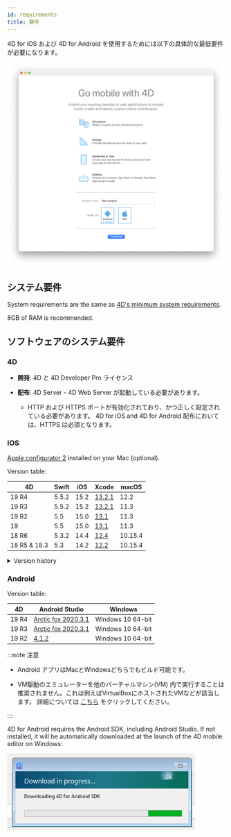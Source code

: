 ```yaml
---
id: requirements
title: 要件
---
```


4D for iOS および 4D for Android を使用するためには以下の具体的な最低要件が必要になります。

![Welcome page](img/welcome-page.png)


## システム要件

System requirements are the same as [4D's minimum system requirements](https://us.4d.com/product-download/Feature-Release).

8GB of RAM is recommended.


## ソフトウェアのシステム要件

### 4D

- **開発**: 4D と 4D Developer Pro ライセンス

- **配布**: 4D Server - 4D Web Server が起動している必要があります。
    - HTTP および HTTPS ポートが有効化されており、かつ正しく設定されている必要があります。 4D for iOS and 4D for Android 配布においては、HTTPS は必須となります。


### iOS

[Apple configurator 2](https://itunes.apple.com/us/app/apple-configurator-2/id1037126344) installed on your Mac (optional).

Version table:

| 4D           | Swift | iOS  | Xcode                                                                                                           | macOS   |
| ------------ | ----- | ---- | --------------------------------------------------------------------------------------------------------------- | ------- |
| 19 R4        | 5.5.2 | 15.2 | [13.2.1](https://developer.apple.com/services-account/download?path=/Developer_Tools/Xcode_13/Xcode_13.2.1.xip) | 12.2    |
| 19 R3        | 5.5.2 | 15.2 | [13.2.1](https://developer.apple.com/services-account/download?path=/Developer_Tools/Xcode_13/Xcode_13.2.1.xip) | 11.3    |
| 19 R2        | 5.5   | 15.0 | [13.1](https://developer.apple.com/services-account/download?path=/Developer_Tools/Xcode_13/Xcode_13.1.xip)     | 11.3    |
| 19           | 5.5   | 15.0 | [13.1](https://developer.apple.com/services-account/download?path=/Developer_Tools/Xcode_13/Xcode_13.1.xip)     | 11.3    |
| 18 R6        | 5.3.2 | 14.4 | [12.4](https://developer.apple.com/services-account/download?path=/Developer_Tools/Xcode_12.4/Xcode_12.4.xip)   | 10.15.4 |
| 18 R5 & 18.3 | 5.3   | 14.2 | [12.2](https://developer.apple.com/services-account/download?path=/Developer_Tools/Xcode_12.2/Xcode_12.2.xip)   | 10.15.4 |

<details><summary>Version history</summary>

| 4D    | Swift | iOS  | Xcode  | macOS   |
| ----- | ----- | ---- | ------ | ------- |
| 18 R4 | 5.3   | 14.0 | 12.0   | 10.15.4 |
| 18 R3 | 5.2.4 | 13.5 | 11.5   | 10.15.2 |
| 18.2  | 5.2   | 13.4 | 11.4   | 10.15.2 |
| 18.1  | 5.1.3 | 13.3 | 11.3.1 | 10.14.4 |
| 18 R2 | 5.1.3 | 13.3 | 11.3.1 | 10.14.4 |
| 18    | 5.1   | 13.2 | 11.2   | 10.14.4 |
| 17 R6 | 5.0   | 12.2 | 10.2.1 | 10.14.4 |
| 17 R5 | 4.2.1 | 12.2 | 10.2   | 10.14.3 |
| 17 R4 | 4.2.1 | 12   | 10.1   | 10.13.6 |
| 17 R3 | 4.2   | 12   | 10.0   | 10.13.6 |
| 17 R2 | 4.1.2 | 11.4 | 9.4    | 10.13.2 |
| 17 R2 | 4.1   | 11.3 | 9.3.1  | 10.13.2 |
</details>

### Android

Version table:

| 4D    | Android Studio                                                      | Windows           |
| ----- | ------------------------------------------------------------------- | ----------------- |
| 19 R4 | [Arctic fox 2020.3.1](https://developer.android.com/studio/archive) | Windows 10 64-bit |
| 19 R3 | [Arctic fox 2020.3.1](https://developer.android.com/studio/archive) | Windows 10 64-bit |
| 19 R2 | [4.1.2](https://developer.android.com/studio/archive)               | Windows 10 64-bit |

:::note 注意

- Android アプリはMacとWindowsどちらでもビルド可能です。

- VM駆動のエミュレーターを他のバーチャルマシン(VM) 内で実行することは推奨されません。これは例えばVirtualBoxにホストされたVMなどが該当します。 詳細については [こちら](https://developer.android.com/studio/run/emulator-acceleration) をクリックしてください。

:::

4D for Android requires the Android SDK, including Android Studio. If not installed, it will be automatically downloaded at the launch of the 4D mobile editor on Windows:

![sdk](img/install-android.png)








